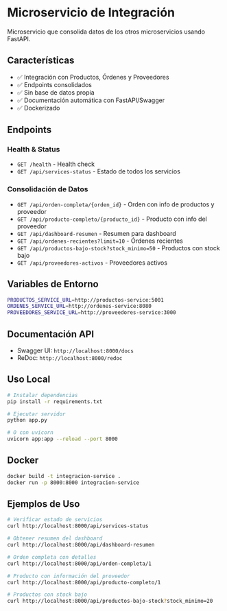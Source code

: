 # Microservicio de Integración

Microservicio que consolida datos de los otros microservicios usando FastAPI.

## Características

- ✅ Integración con Productos, Órdenes y Proveedores
- ✅ Endpoints consolidados
- ✅ Sin base de datos propia
- ✅ Documentación automática con FastAPI/Swagger
- ✅ Dockerizado

## Endpoints

### Health & Status

- `GET /health` - Health check
- `GET /api/services-status` - Estado de todos los servicios

### Consolidación de Datos

- `GET /api/orden-completa/{orden_id}` - Orden con info de productos y proveedor
- `GET /api/producto-completo/{producto_id}` - Producto con info del proveedor
- `GET /api/dashboard-resumen` - Resumen para dashboard
- `GET /api/ordenes-recientes?limit=10` - Órdenes recientes
- `GET /api/productos-bajo-stock?stock_minimo=50` - Productos con stock bajo
- `GET /api/proveedores-activos` - Proveedores activos

## Variables de Entorno

```bash
PRODUCTOS_SERVICE_URL=http://productos-service:5001
ORDENES_SERVICE_URL=http://ordenes-service:8080
PROVEEDORES_SERVICE_URL=http://proveedores-service:3000
```

## Documentación API

- Swagger UI: `http://localhost:8000/docs`
- ReDoc: `http://localhost:8000/redoc`

## Uso Local

```bash
# Instalar dependencias
pip install -r requirements.txt

# Ejecutar servidor
python app.py

# O con uvicorn
uvicorn app:app --reload --port 8000
```

## Docker

```bash
docker build -t integracion-service .
docker run -p 8000:8000 integracion-service
```

## Ejemplos de Uso

```bash
# Verificar estado de servicios
curl http://localhost:8000/api/services-status

# Obtener resumen del dashboard
curl http://localhost:8000/api/dashboard-resumen

# Orden completa con detalles
curl http://localhost:8000/api/orden-completa/1

# Producto con información del proveedor
curl http://localhost:8000/api/producto-completo/1

# Productos con stock bajo
curl http://localhost:8000/api/productos-bajo-stock?stock_minimo=20
```
